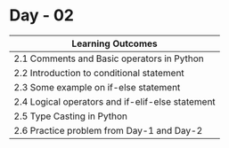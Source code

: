 # Day - 02

| Learning Outcomes                                	|
|--------------------------------------------------	|
| 2.1 Comments and Basic operators in Python      	|
| 2.2 Introduction to conditional statement        	|
| 2.3 Some example on if-else statement            	|
| 2.4 Logical operators and if-elif-else statement 	|
| 2.5 Type Casting in Python                       	|
| 2.6 Practice problem from Day-1 and Day-2        	|